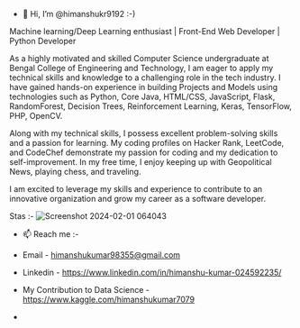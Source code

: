 - 👋 Hi, I’m @himanshukr9192 :-)

Machine learning/Deep Learning enthusiast | Front-End Web Developer | Python Developer 

As a highly motivated and skilled Computer Science undergraduate at Bengal College of Engineering and Technology, I am eager to apply my technical skills and knowledge to a challenging role in the tech industry. I have gained hands-on experience in building Projects and Models using technologies such as Python, Core Java, HTML/CSS, JavaScript, Flask, RandomForest, Decision Trees, Reinforcement Learning, Keras, TensorFlow, PHP, OpenCV.

Along with my technical skills, I possess excellent problem-solving skills and a passion for learning. My coding profiles on Hacker Rank, LeetCode, and CodeChef demonstrate my passion for coding and my dedication to self-improvement. In my free time, I enjoy keeping up with Geopolitical News, playing chess, and traveling.

I am excited to leverage my skills and experience to contribute to an innovative organization and grow my career as a software developer.


Stas :-
![Screenshot 2024-02-01 064043](https://github.com/himanshukr9192/himanshukr9192/assets/99739276/c22b5fe3-9cfc-433e-95a5-b0efe9d42454)


- 📫 Reach me :-
- Email - himanshukumar98355@gmail.com
- Linkedin - https://www.linkedin.com/in/himanshu-kumar-024592235/
- My Contribution to Data Science - https://www.kaggle.com/himanshukumar7079

- 

<!---
himanshukr9192/himanshukr9192 is a ✨ special ✨ repository because its `README.md` (this file) appears on your GitHub profile.
You can click the Preview link to take a look at your changes.
--->
